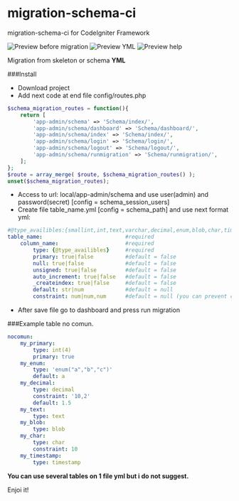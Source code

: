 # migration-schema-ci
migration-schema-ci for CodeIgniter Framework

![Preview before migration](https://raw.githubusercontent.com/yonineitor/migration-schema-ci/master/img_02.png)
![Preview YML](https://raw.githubusercontent.com/yonineitor/migration-schema-ci/master/img_01.png)
![Preview help](https://raw.githubusercontent.com/yonineitor/migration-schema-ci/master/img_03.png)

Migration from skeleton or schema **YML**

###Install
+ Download project
+ Add next code at end file config/routes.php
```php
$schema_migration_routes = function(){
	return [
		'app-admin/schema' => 'Schema/index/',
		'app-admin/schema/dashboard' => 'Schema/dashboard/',
		'app-admin/schema/index' => 'Schema/index/',
		'app-admin/schema/login' => 'Schema/login/',
		'app-admin/schema/logout' => 'Schema/logout/',
		'app-admin/schema/runmigration' => 'Schema/runmigration/',
	];
};
$route = array_merge( $route, $schema_migration_routes() );
unset($schema_migration_routes);
```
+ Access to url: local/app-admin/schema and use user(admin) and password(secret) [config = schema_session_users]
+ Create file table_name.yml [config = schema_path] and use next format yml:
```yml
#@type_availibles:{smallint,int,text,varchar,decimal,enum,blob,char,timestamp, datetime }
table_name:                          #required
  	column_name:                     #required
	    type: {@type_availibles}     #required
	    primary: true|false          #default = false
	    null: true|false             #default = false
	    unsigned: true|false         #default = false
	    auto_increment: true|false   #default = false
	    _createindex: true|false     #default = false
	    default: str|num             #default = null
	    constraint: num|num,num   	 #default = null (you can prevent constraint if use type = varchar(100) )

```
+ After save file go to dashboard and press run migration

###Example table no comun.
```yml
nocomun:
	my_primary:
		type: int(4)
		primary: true
	my_enum:
		type: 'enum("a","b","c")'
		default: a
	my_decimal:
		type: decimal
		constraint: '10,2'
		default: 1.5
	my_text:
		type: text
	my_blob:
		type: blob
	my_char:
		type: char
		constraint: 10
	my_timestamp:
		type: timestamp
```

__You can use several tables on 1 file yml but i do not suggest.__

Enjoi it!
